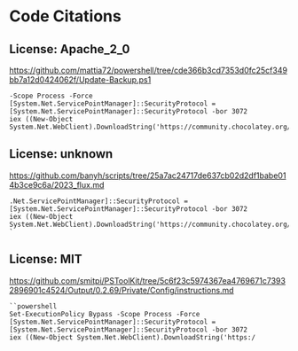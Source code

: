 # Code Citations

## License: Apache_2_0
https://github.com/mattia72/powershell/tree/cde366b3cd7353d0fc25cf349bb7a12d0424062f/Update-Backup.ps1

```
-Scope Process -Force
[System.Net.ServicePointManager]::SecurityProtocol = [System.Net.ServicePointManager]::SecurityProtocol -bor 3072
iex ((New-Object System.Net.WebClient).DownloadString('https://community.chocolatey.org/
```


## License: unknown
https://github.com/banyh/scripts/tree/25a7ac24717de637cb02d2df1babe014b3ce9c6a/2023_flux.md

```
.Net.ServicePointManager]::SecurityProtocol = [System.Net.ServicePointManager]::SecurityProtocol -bor 3072
iex ((New-Object System.Net.WebClient).DownloadString('https://community.chocolatey.org/install.ps1'))
`
```


## License: MIT
https://github.com/smitpi/PSToolKit/tree/5c6f23c5974367ea4769671c73932896901c4524/Output/0.2.69/Private/Config/instructions.md

```
``powershell
Set-ExecutionPolicy Bypass -Scope Process -Force
[System.Net.ServicePointManager]::SecurityProtocol = [System.Net.ServicePointManager]::SecurityProtocol -bor 3072
iex ((New-Object System.Net.WebClient).DownloadString('https:/
```

